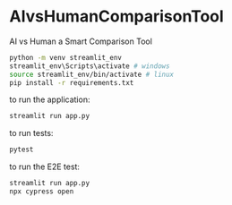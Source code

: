 # AIvsHumanComparisonTool
AI vs Human a Smart Comparison Tool

```bash
python -m venv streamlit_env
streamlit_env\Scripts\activate # windows
source streamlit_env/bin/activate # linux
pip install -r requirements.txt
```

to run the application:

```bash
streamlit run app.py
```

to run tests:
```bash
pytest
```
to run the E2E test:
```bash
streamlit run app.py
npx cypress open
```
